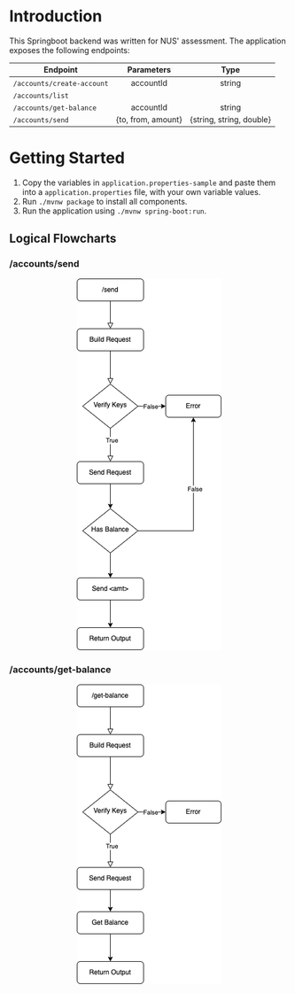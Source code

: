 # Introduction
This Springboot backend was written for NUS' assessment. The application exposes the following endpoints:

| Endpoint                          | Parameters                | Type                          |
| -------------                     |:-------------:            |:-------------:                |
| `/accounts/create-account`        | accountId                 | string                        |
| `/accounts/list`                  |                           |                               |
| `/accounts/get-balance`           | accountId                 | string                        |
| `/accounts/send`                  | {to, from, amount}        | {string, string, double}      |


# Getting Started
1. Copy the variables in `application.properties-sample` and paste them into a `application.properties` file, with your own variable values.
2. Run `./mvnw package` to install all components.
3. Run the application using `./mvnw spring-boot:run`.

## Logical Flowcharts
### /accounts/send
<p align="center">
    <img src="src/main/resources/static/images/send.png">
</p>


### /accounts/get-balance
<p align="center">
    <img src="src/main/resources/static/images/get-balance.png">
</p>